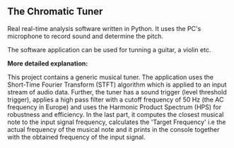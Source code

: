 ## **The Chromatic Tuner**


Real real-time analysis software written in Python. It uses the PC's microphone to record sound and determine the pitch. 

The software application can be used for tunning a guitar, a violin etc. 


**More detailed explanation:**


This project contains a generic musical tuner. The application uses the Short-Time Fourier Transform (STFT)
algorithm which is applied to an input stream of audio data. Further, the tuner
has a sound trigger (level threshold trigger), applies a high pass filter with a cutoff frequency of 50 Hz (the AC frequency in
Europe) and uses the Harmonic Product Spectrum (HPS) for robustness and efficiency. In the last part, it
computes the closest musical note to the input signal frequency, calculates the 'Target Frequency' i.e
the actual frequency of the musical note and it prints in the console together with the obtained
frequency of the input signal.

